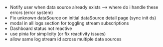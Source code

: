 - Notify user when data source already exists --> where do i handle these errors (error system)
- Fix unknown dataSource on initial dataSource detail page (sync init ds)
- modal in all logs section for toggling stream subscriptions
- Dashboard status not reactive
- use pinia for simplicity (or fix reactivity issues)
- allow same log stream id across multiple data sources
